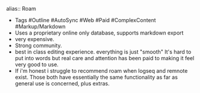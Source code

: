 alias:: Roam

- Tags #Outline #AutoSync #Web #Paid #ComplexContent #Markup/Markdown
- Uses a proprietary online only database, supports markdown export
- very expensive.
- Strong community.
- best in class editing experience. everything is just "smooth" It's hard to put into words but real care and attention has been paid to making it feel very good to use.
- If i'm honest i struggle to recommend roam when logseq and remnote exist. Those both have essentially the same functionality as far as general use is concerned, plus extras.